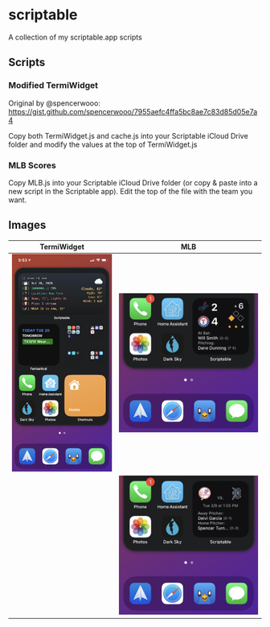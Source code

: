 # scriptable

A collection of my scriptable.app scripts

## Scripts

### Modified TermiWidget

Original by @spencerwooo: https://gist.github.com/spencerwooo/7955aefc4ffa5bc8ae7c83d85d05e7a4

Copy both TermiWidget.js and cache.js into your Scriptable iCloud Drive folder and modify the values at the top of TermiWidget.js

### MLB Scores

Copy MLB.js into your Scriptable iCloud Drive folder (or copy & paste into a new script in the Scriptable app). Edit the top of the file with the team you want.

## Images

TermiWidget            |  MLB
:-------------------------:|:-------------------------:
![](images/termiwidget.png) |  ![](images/mlb-expanded-0.jpg)
							|	![](images/mlb-expanded-1.jpg)

